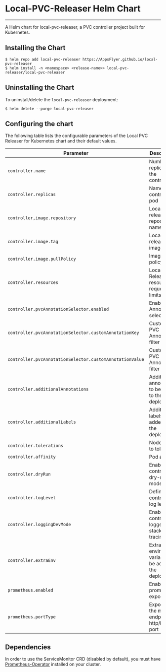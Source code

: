 # Local-PVC-Releaser Helm Chart
___

A Helm chart for local-pvc-releaser, a PVC controller project built for Kubernetes.

## Installing the Chart

```console
$ helm repo add local-pvc-releaser https://AppsFlyer.github.io/local-pvc-releaser
$ helm install -n <namespace> <release-name>> local-pvc-releaser/local-pvc-releaser
```

## Uninstalling the Chart

To uninstall/delete the `local-pvc-releaser` deployment:

```console
$ helm delete --purge local-pvc-releaser
```


## Configuring the chart

The following table lists the configurable parameters of the Local PVC Releaser for Kubernetes chart and their
default values.

| Parameter                                                | Description                                               | Default                                                          |
|----------------------------------------------------------|-----------------------------------------------------------|------------------------------------------------------------------|
| `controller.name`                                        | Number of replicas for the controller                     | `local-pvc-releaser`                                             |
| `controller.replicas`                                    | Name of the controller pod                                | `1`                                                              |
| `controller,image.repository`                            | Local PVC releaser repository name                        | `appsflyer/local-pvc-releaser` |
| `controller.image.tag`                                   | Local PVC releaser image tag                              | `v0.1.0`                                                         |
| `controller.image.pullPolicy`                            | Image pull policy                                         | `Always`                                                         |
| `controller.resources`                                   | Local PVC Releaser resource requests & limits             | `{}`                                                             |
| `controller.pvcAnnotationSelector.enabled`               | Enable PVC Annotation selector                            | `true`                                                           |
| `controller.pvcAnnotationSelector.customAnnotationKey`   | Custom PVC Annotation filter key                          | `appsflyer.com/local-pvc-releaser`                               |
| `controller.pvcAnnotationSelector.customAnnotationValue` | Custom PVC Annotation filter value                        | `enabled`                                                        |
| `controller.additionalAnnotations`                       | Additional annotations to be added to the deployment      | `{}`                                                             |
| `controller.additionalLabels`                            | Additional labels to be added to the deployment           | `{}`                                                             |
| `controller.tolerations`                                 | Node taints to tolerate                                   | `[]`                                                             |
| `controller.affinity`                                    | Pod affinity                                              | `{}`                                                             |
| `controller.dryRun`                                      | Enable the controller in dry-run mode                     | `false`                                                          |
| `controller.logLevel`                                    | Define controller log level                               | `info`                                                           |
| `controller.loggingDevMode`                              | Enable the controller logger with stack tracing           | `false`                                                          |
| `controller.extraEnv`                                    | Extra environment variables to be added to the deployment | `{}`                                                             |
| `prometheus.enabled`                                     | Enabling prometheus exporter                              | `true`                                                           |
| `prometheus.portType`                                    | Exposing the metrics endpoint on http/https port          | `http`                                                           |


## Dependencies

In order to use the ServiceMonitor CRD (disabled by default), you must have [Prometheus-Operator](https://github.com/prometheus-operator/prometheus-operator) installed on your cluster.